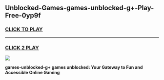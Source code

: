 
## Unblocked-Games-games-unblocked-g+-Play-Free-0yp9f
<h3>
<a href="https://premium76.site?title=games-unblocked-g+&ref=15A">CLICK TO PLAY</a></h3>
<hr>

<h3>
<a href="https://premium76.site?title=games-unblocked-g+&ref=15A">CLICK 2 PLAY</a>
  
</h3>

<a href="https://premium76.site?title=games-unblocked-g+&ref=15A"><img src="https://clearcache.store/games.png"></a>


**games-unblocked-g+ games unblocked: Your Gateway to Fun and Accessible Online Gaming**
